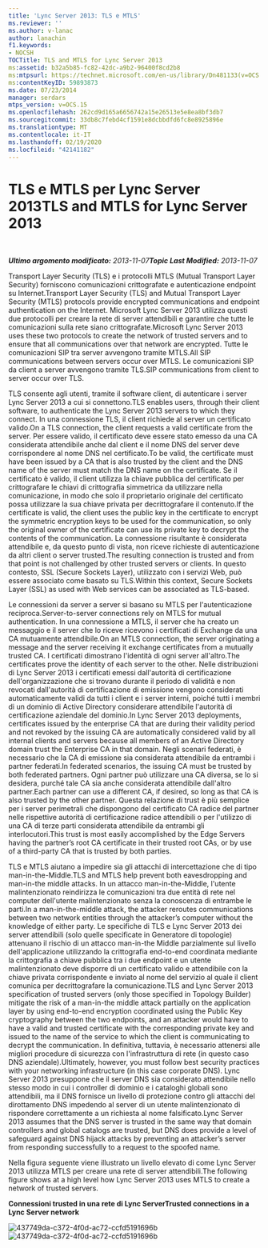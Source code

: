 ```yaml
---
title: 'Lync Server 2013: TLS e MTLS'
ms.reviewer: ''
ms.author: v-lanac
author: lanachin
f1.keywords:
- NOCSH
TOCTitle: TLS and MTLS for Lync Server 2013
ms:assetid: b32a5b85-fc82-42dc-a9b2-96400f8cd2b8
ms:mtpsurl: https://technet.microsoft.com/en-us/library/Dn481133(v=OCS.15)
ms:contentKeyID: 59893873
ms.date: 07/23/2014
manager: serdars
mtps_version: v=OCS.15
ms.openlocfilehash: 262cd9d165a6656742a15e26513e5e8ea8bf3db7
ms.sourcegitcommit: 33db8c7febd4cf1591e8dcbbdfd6fc8e8925896e
ms.translationtype: MT
ms.contentlocale: it-IT
ms.lasthandoff: 02/19/2020
ms.locfileid: "42141182"
---
```

<div data-xmlns="http://www.w3.org/1999/xhtml">

<div class="topic" data-xmlns="http://www.w3.org/1999/xhtml" data-msxsl="urn:schemas-microsoft-com:xslt" data-cs="http://msdn.microsoft.com/">

<div data-asp="https://msdn2.microsoft.com/asp">

# <a name="tls-and-mtls-for-lync-server-2013"></a><span data-ttu-id="ff804-102">TLS e MTLS per Lync Server 2013</span><span class="sxs-lookup"><span data-stu-id="ff804-102">TLS and MTLS for Lync Server 2013</span></span>

</div>

<div id="mainSection">

<div id="mainBody">

<span> </span>

<span data-ttu-id="ff804-103">_**Ultimo argomento modificato:** 2013-11-07_</span><span class="sxs-lookup"><span data-stu-id="ff804-103">_**Topic Last Modified:** 2013-11-07_</span></span>

<span data-ttu-id="ff804-104">Transport Layer Security (TLS) e i protocolli MTLS (Mutual Transport Layer Security) forniscono comunicazioni crittografate e autenticazione endpoint su Internet.</span><span class="sxs-lookup"><span data-stu-id="ff804-104">Transport Layer Security (TLS) and Mutual Transport Layer Security (MTLS) protocols provide encrypted communications and endpoint authentication on the Internet.</span></span> <span data-ttu-id="ff804-105">Microsoft Lync Server 2013 utilizza questi due protocolli per creare la rete di server attendibili e garantire che tutte le comunicazioni sulla rete siano crittografate.</span><span class="sxs-lookup"><span data-stu-id="ff804-105">Microsoft Lync Server 2013 uses these two protocols to create the network of trusted servers and to ensure that all communications over that network are encrypted.</span></span> <span data-ttu-id="ff804-106">Tutte le comunicazioni SIP tra server avvengono tramite MTLS.</span><span class="sxs-lookup"><span data-stu-id="ff804-106">All SIP communications between servers occur over MTLS.</span></span> <span data-ttu-id="ff804-107">Le comunicazioni SIP da client a server avvengono tramite TLS.</span><span class="sxs-lookup"><span data-stu-id="ff804-107">SIP communications from client to server occur over TLS.</span></span>

<span data-ttu-id="ff804-108">TLS consente agli utenti, tramite il software client, di autenticare i server Lync Server 2013 a cui si connettono.</span><span class="sxs-lookup"><span data-stu-id="ff804-108">TLS enables users, through their client software, to authenticate the Lync Server 2013 servers to which they connect.</span></span> <span data-ttu-id="ff804-109">In una connessione TLS, il client richiede al server un certificato valido.</span><span class="sxs-lookup"><span data-stu-id="ff804-109">On a TLS connection, the client requests a valid certificate from the server.</span></span> <span data-ttu-id="ff804-110">Per essere valido, il certificato deve essere stato emesso da una CA considerata attendibile anche dal client e il nome DNS del server deve corrispondere al nome DNS nel certificato.</span><span class="sxs-lookup"><span data-stu-id="ff804-110">To be valid, the certificate must have been issued by a CA that is also trusted by the client and the DNS name of the server must match the DNS name on the certificate.</span></span> <span data-ttu-id="ff804-111">Se il certificato è valido, il client utilizza la chiave pubblica del certificato per crittografare le chiavi di crittografia simmetrica da utilizzare nella comunicazione, in modo che solo il proprietario originale del certificato possa utilizzare la sua chiave privata per decrittografare il contenuto.</span><span class="sxs-lookup"><span data-stu-id="ff804-111">If the certificate is valid, the client uses the public key in the certificate to encrypt the symmetric encryption keys to be used for the communication, so only the original owner of the certificate can use its private key to decrypt the contents of the communication.</span></span> <span data-ttu-id="ff804-112">La connessione risultante è considerata attendibile e, da questo punto di vista, non riceve richieste di autenticazione da altri client o server trusted.</span><span class="sxs-lookup"><span data-stu-id="ff804-112">The resulting connection is trusted and from that point is not challenged by other trusted servers or clients.</span></span> <span data-ttu-id="ff804-113">In questo contesto, SSL (Secure Sockets Layer), utilizzato con i servizi Web, può essere associato come basato su TLS.</span><span class="sxs-lookup"><span data-stu-id="ff804-113">Within this context, Secure Sockets Layer (SSL) as used with Web services can be associated as TLS-based.</span></span>

<span data-ttu-id="ff804-114">Le connessioni da server a server si basano su MTLS per l'autenticazione reciproca.</span><span class="sxs-lookup"><span data-stu-id="ff804-114">Server-to-server connections rely on MTLS for mutual authentication.</span></span> <span data-ttu-id="ff804-115">In una connessione a MTLS, il server che ha creato un messaggio e il server che lo riceve ricevono i certificati di Exchange da una CA mutuamente attendibile.</span><span class="sxs-lookup"><span data-stu-id="ff804-115">On an MTLS connection, the server originating a message and the server receiving it exchange certificates from a mutually trusted CA.</span></span> <span data-ttu-id="ff804-116">I certificati dimostrano l'identità di ogni server all'altro.</span><span class="sxs-lookup"><span data-stu-id="ff804-116">The certificates prove the identity of each server to the other.</span></span> <span data-ttu-id="ff804-117">Nelle distribuzioni di Lync Server 2013 i certificati emessi dall'autorità di certificazione dell'organizzazione che si trovano durante il periodo di validità e non revocati dall'autorità di certificazione di emissione vengono considerati automaticamente validi da tutti i client e i server interni, poiché tutti i membri di un dominio di Active Directory considerare attendibile l'autorità di certificazione aziendale del dominio.</span><span class="sxs-lookup"><span data-stu-id="ff804-117">In Lync Server 2013 deployments, certificates issued by the enterprise CA that are during their validity period and not revoked by the issuing CA are automatically considered valid by all internal clients and servers because all members of an Active Directory domain trust the Enterprise CA in that domain.</span></span> <span data-ttu-id="ff804-118">Negli scenari federati, è necessario che la CA di emissione sia considerata attendibile da entrambi i partner federati.</span><span class="sxs-lookup"><span data-stu-id="ff804-118">In federated scenarios, the issuing CA must be trusted by both federated partners.</span></span> <span data-ttu-id="ff804-119">Ogni partner può utilizzare una CA diversa, se lo si desidera, purché tale CA sia anche considerata attendibile dall'altro partner.</span><span class="sxs-lookup"><span data-stu-id="ff804-119">Each partner can use a different CA, if desired, so long as that CA is also trusted by the other partner.</span></span> <span data-ttu-id="ff804-120">Questa relazione di trust è più semplice per i server perimetrali che dispongono del certificato CA radice del partner nelle rispettive autorità di certificazione radice attendibili o per l'utilizzo di una CA di terze parti considerata attendibile da entrambi gli interlocutori.</span><span class="sxs-lookup"><span data-stu-id="ff804-120">This trust is most easily accomplished by the Edge Servers having the partner’s root CA certificate in their trusted root CAs, or by use of a third-party CA that is trusted by both parties.</span></span>

<span data-ttu-id="ff804-121">TLS e MTLS aiutano a impedire sia gli attacchi di intercettazione che di tipo man-in-the-Middle.</span><span class="sxs-lookup"><span data-stu-id="ff804-121">TLS and MTLS help prevent both eavesdropping and man-in-the middle attacks.</span></span> <span data-ttu-id="ff804-122">In un attacco man-in-the-Middle, l'utente malintenzionato reindirizza le comunicazioni tra due entità di rete nel computer dell'utente malintenzionato senza la conoscenza di entrambe le parti.</span><span class="sxs-lookup"><span data-stu-id="ff804-122">In a man-in-the-middle attack, the attacker reroutes communications between two network entities through the attacker’s computer without the knowledge of either party.</span></span> <span data-ttu-id="ff804-123">Le specifiche di TLS e Lync Server 2013 dei server attendibili (solo quelle specificate in Generatore di topologie) attenuano il rischio di un attacco man-in-the Middle parzialmente sul livello dell'applicazione utilizzando la crittografia end-to-end coordinata mediante la crittografia a chiave pubblica tra i due endpoint e un utente malintenzionato deve disporre di un certificato valido e attendibile con la chiave privata corrispondente e inviato al nome del servizio al quale il client comunica per decrittografare la comunicazione.</span><span class="sxs-lookup"><span data-stu-id="ff804-123">TLS and Lync Server 2013 specification of trusted servers (only those specified in Topology Builder) mitigate the risk of a man-in-the middle attack partially on the application layer by using end-to-end encryption coordinated using the Public Key cryptography between the two endpoints, and an attacker would have to have a valid and trusted certificate with the corresponding private key and issued to the name of the service to which the client is communicating to decrypt the communication.</span></span> <span data-ttu-id="ff804-124">In definitiva, tuttavia, è necessario attenersi alle migliori procedure di sicurezza con l'infrastruttura di rete (in questo caso DNS aziendale).</span><span class="sxs-lookup"><span data-stu-id="ff804-124">Ultimately, however, you must follow best security practices with your networking infrastructure (in this case corporate DNS).</span></span> <span data-ttu-id="ff804-125">Lync Server 2013 presuppone che il server DNS sia considerato attendibile nello stesso modo in cui i controller di dominio e i cataloghi globali sono attendibili, ma il DNS fornisce un livello di protezione contro gli attacchi del dirottamento DNS impedendo al server di un utente malintenzionato di rispondere correttamente a un richiesta al nome falsificato.</span><span class="sxs-lookup"><span data-stu-id="ff804-125">Lync Server 2013 assumes that the DNS server is trusted in the same way that domain controllers and global catalogs are trusted, but DNS does provide a level of safeguard against DNS hijack attacks by preventing an attacker’s server from responding successfully to a request to the spoofed name.</span></span>

<span data-ttu-id="ff804-126">Nella figura seguente viene illustrato un livello elevato di come Lync Server 2013 utilizza MTLS per creare una rete di server attendibili.</span><span class="sxs-lookup"><span data-stu-id="ff804-126">The following figure shows at a high level how Lync Server 2013 uses MTLS to create a network of trusted servers.</span></span>

<span data-ttu-id="ff804-127">**Connessioni trusted in una rete di Lync Server**</span><span class="sxs-lookup"><span data-stu-id="ff804-127">**Trusted connections in a Lync Server network**</span></span>

<span data-ttu-id="ff804-128">![437749da-c372-4f0d-ac72-ccfd5191696b](images/Dn481133.437749da-c372-4f0d-ac72-ccfd5191696b(OCS.15).jpg "437749da-c372-4f0d-ac72-ccfd5191696b")</span><span class="sxs-lookup"><span data-stu-id="ff804-128">![437749da-c372-4f0d-ac72-ccfd5191696b](images/Dn481133.437749da-c372-4f0d-ac72-ccfd5191696b(OCS.15).jpg "437749da-c372-4f0d-ac72-ccfd5191696b")</span></span>

</div>

<span> </span>

</div>

</div>

</div>

